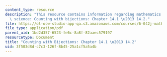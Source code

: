 ```yaml
---
content_type: resource
description: "This resource contains information regarding mathematics for computer\
  \ science: Counting with bijections: Chapter 14.1 \u2013 14.2."
file: https://ol-ocw-studio-app-qa.s3.amazonaws.com/courses/6-042j-mathematics-for-computer-science-spring-2015/3f503d8dc7c3126f8b4525a1cf5a5a4b_MIT6_042JS15_Session25.pdf
file_type: application/pdf
parent_uid: 1bd2d357-6523-fe6c-8a8f-82aaec579197
resourcetype: Document
title: "Counting with Bijections: Chapter 14.1 \u2013 14.2"
uid: 3f503d8d-c7c3-126f-8b45-25a1cf5a5a4b
---
```

